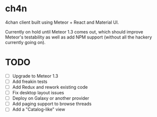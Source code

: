 # ch4n
4chan client built using Meteor + React and Material UI.

Currently on hold until Meteor 1.3 comes out, which should improve Meteor's testability as well 
as add NPM support (without all the hackery currently going on).

# TODO
- [ ] Upgrade to Meteor 1.3
- [ ] Add freakin tests
- [ ] Add Redux and rework existing code
- [ ] Fix desktop layout issues
- [ ] Deploy on Galaxy or another provider
- [ ] Add paging support to browse threads
- [ ] Add a "Catalog-like" view
